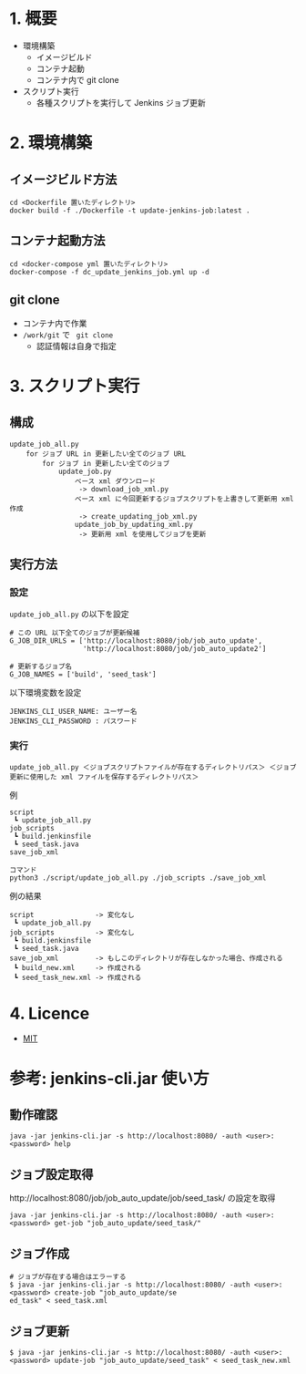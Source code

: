 # 1. 概要
- 環境構築
  - イメージビルド
  - コンテナ起動
  - コンテナ内で git clone
- スクリプト実行
  - 各種スクリプトを実行して Jenkins ジョブ更新

# 2. 環境構築
## イメージビルド方法
```
cd <Dockerfile 置いたディレクトリ>
docker build -f ./Dockerfile -t update-jenkins-job:latest .
```

## コンテナ起動方法
```
cd <docker-compose yml 置いたディレクトリ>
docker-compose -f dc_update_jenkins_job.yml up -d
```

## git clone
- コンテナ内で作業
- `/work/git` で ` git clone`
  - 認証情報は自身で指定

# 3. スクリプト実行
## 構成
```
update_job_all.py
    for ジョブ URL in 更新したい全てのジョブ URL
        for ジョブ in 更新したい全てのジョブ
            update_job.py
                ベース xml ダウンロード
                 -> download_job_xml.py
                ベース xml に今回更新するジョブスクリプトを上書きして更新用 xml 作成
                 -> create_updating_job_xml.py
                update_job_by_updating_xml.py
                 -> 更新用 xml を使用してジョブを更新
```

## 実行方法
### 設定
`update_job_all.py` の以下を設定
```
# この URL 以下全てのジョブが更新候補
G_JOB_DIR_URLS = ['http://localhost:8080/job/job_auto_update',
                  'http://localhost:8080/job/job_auto_update2']

# 更新するジョブ名
G_JOB_NAMES = ['build', 'seed_task']
```

以下環境変数を設定

```
JENKINS_CLI_USER_NAME: ユーザー名
JENKINS_CLI_PASSWORD : パスワード
```

### 実行
```
update_job_all.py ＜ジョブスクリプトファイルが存在するディレクトリパス＞ ＜ジョブ更新に使用した xml ファイルを保存するディレクトリパス＞
```

例
```
script
 ┗ update_job_all.py
job_scripts
 ┗ build.jenkinsfile
 ┗ seed_task.java
save_job_xml

コマンド
python3 ./script/update_job_all.py ./job_scripts ./save_job_xml
```

例の結果
```
script               -> 変化なし
 ┗ update_job_all.py
job_scripts          -> 変化なし
 ┗ build.jenkinsfile
 ┗ seed_task.java
save_job_xml         -> もしこのディレクトリが存在しなかった場合、作成される
 ┗ build_new.xml     -> 作成される
 ┗ seed_task_new.xml -> 作成される
```

# 4. Licence
- [MIT](https://github.com/tcnksm/tool/blob/master/LICENCE)

# 参考: jenkins-cli.jar 使い方
## 動作確認
```
java -jar jenkins-cli.jar -s http://localhost:8080/ -auth <user>:<password> help
```

## ジョブ設定取得
http://localhost:8080/job/job_auto_update/job/seed_task/ の設定を取得
```
java -jar jenkins-cli.jar -s http://localhost:8080/ -auth <user>:<password> get-job "job_auto_update/seed_task/"
```

## ジョブ作成
```
# ジョブが存在する場合はエラーする
$ java -jar jenkins-cli.jar -s http://localhost:8080/ -auth <user>:<password> create-job "job_auto_update/se
ed_task" < seed_task.xml
```

## ジョブ更新
```
$ java -jar jenkins-cli.jar -s http://localhost:8080/ -auth <user>:<password> update-job "job_auto_update/seed_task" < seed_task_new.xml
```

